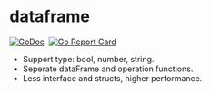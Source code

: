 # dataframe

[![GoDoc](https://godoc.org/github.com/awterman/dataframe?status.svg)](https://godoc.org/github.com/awterman/dataframe)&nbsp;
[![Go Report Card](https://goreportcard.com/badge/github.com/awterman/dataframe)](https://goreportcard.com/report/github.com/awterman/dataframe)

- Support type: bool, number, string.
- Seperate dataFrame and operation functions.
- Less interface and structs, higher performance.

